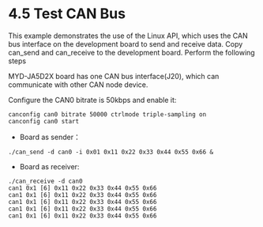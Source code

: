 # 4.5 Test CAN Bus

This example demonstrates the use of the Linux API, which uses the CAN bus interface on the development board to send and receive data. Copy can_send and can_receive to the development board. Perform the following steps

MYD-JA5D2X board has one CAN bus interface(J20), which can communicate with other CAN node device.

Configure the CAN0 bitrate is 50kbps and enable it:

```
canconfig can0 bitrate 50000 ctrlmode triple-sampling on
canconfig can0 start
```

- Board as sender：

```
./can_send -d can0 -i 0x01 0x11 0x22 0x33 0x44 0x55 0x66 &
```

- Board as receiver:

```
./can_receive -d can0
can1 0x1 [6] 0x11 0x22 0x33 0x44 0x55 0x66
can1 0x1 [6] 0x11 0x22 0x33 0x44 0x55 0x66
can1 0x1 [6] 0x11 0x22 0x33 0x44 0x55 0x66
can1 0x1 [6] 0x11 0x22 0x33 0x44 0x55 0x66
can1 0x1 [6] 0x11 0x22 0x33 0x44 0x55 0x66
```

